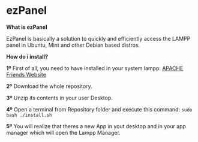 # ezPanel

**What is ezPanel**

EzPanel is basically a solution to quickly and efficiently access the LAMPP panel in Ubuntu, Mint and other Debian based distros.

**How do i install?**

**1º** First of all, you need to have installed in your system lampp:
[APACHE Friends Website](https://www.apachefriends.org/es/download.html)

**2º** Download the whole repository.

**3º** Unzip its contents in your user Desktop.

**4º** Open a terminal from Repository folder and execute this command:
`sudo bash ./install.sh`

**5º** You will realize that theres a new App in yout desktop and in your app manager which will open the Lampp Manager.
